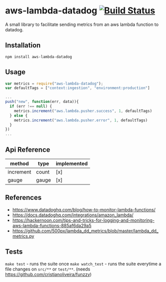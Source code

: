 aws-lambda-datadog [![Build Status](https://travis-ci.com/marceloboeira/aws-lambda-datadog.svg?branch=master)](https://travis-ci.com/marceloboeira/aws-lambda-datadog)
=========

A small library to facilitate sending metrics from an aws lambda function to datadog.

## Installation

```
npm install aws-lambda-datadog
```

## Usage

```javascript
var metrics = require("aws-lambda-datadog");
var defaultTags = ["context:ingestion", "environment:production"]

...
push("new", function(err, data)){
  if (err !== null) {
    metrics.increment("aws.lambda.pusher.success", 1, defaultTags)
  } else {
    metrics.increment("aws.lambda.pusher.error", 1, defaultTags)
  }
})
...

```

## Api Reference

|  method   | type  | implemented |
| --------- | ----- | ----------- |
| increment | count | [x]         |
| gauge     | gauge | [x]         |

## References

* https://www.datadoghq.com/blog/how-to-monitor-lambda-functions/
* https://docs.datadoghq.com/integrations/amazon_lambda/
* https://hackernoon.com/tips-and-tricks-for-logging-and-monitoring-aws-lambda-functions-885af6da29a5
* https://github.com/500px/lambda_dd_metrics/blob/master/lambda_dd_metrics.py

## Tests

`make test` - runs the suite once
`make watch_test` - runs the suite everytime a file changes on `src/**` or `test/**`. (needs https://github.com/cristianoliveira/funzzy)
